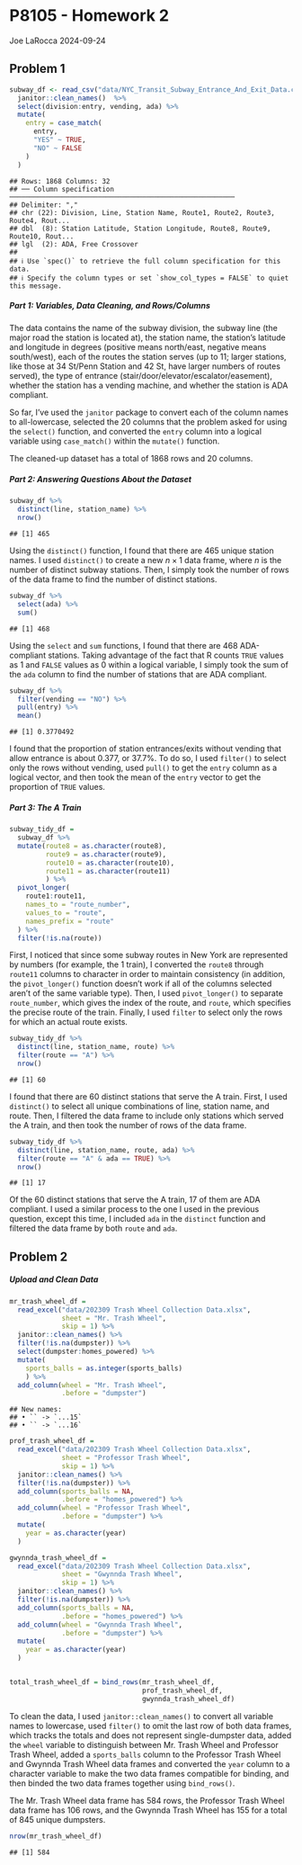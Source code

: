 P8105 - Homework 2
================
Joe LaRocca
2024-09-24

## Problem 1

``` r
subway_df <- read_csv("data/NYC_Transit_Subway_Entrance_And_Exit_Data.csv") %>%
  janitor::clean_names()  %>%
  select(division:entry, vending, ada) %>%
  mutate(
    entry = case_match(
      entry,
      "YES" ~ TRUE,
      "NO" ~ FALSE
    )
  )
```

    ## Rows: 1868 Columns: 32
    ## ── Column specification ────────────────────────────────────────────────────────
    ## Delimiter: ","
    ## chr (22): Division, Line, Station Name, Route1, Route2, Route3, Route4, Rout...
    ## dbl  (8): Station Latitude, Station Longitude, Route8, Route9, Route10, Rout...
    ## lgl  (2): ADA, Free Crossover
    ## 
    ## ℹ Use `spec()` to retrieve the full column specification for this data.
    ## ℹ Specify the column types or set `show_col_types = FALSE` to quiet this message.

##### Part 1: Variables, Data Cleaning, and Rows/Columns

The data contains the name of the subway division, the subway line (the
major road the station is located at), the station name, the station’s
latitude and longitude in degrees (positive means north/east, negative
means south/west), each of the routes the station serves (up to 11;
larger stations, like those at 34 St/Penn Station and 42 St, have larger
numbers of routes served), the type of entrance
(stair/door/elevator/escalator/easement), whether the station has a
vending machine, and whether the station is ADA compliant.

So far, I’ve used the `janitor` package to convert each of the column
names to all-lowercase, selected the 20 columns that the problem asked
for using the `select()` function, and converted the `entry` column into
a logical variable using `case_match()` within the `mutate()` function.

The cleaned-up dataset has a total of 1868 rows and 20 columns.

##### Part 2: Answering Questions About the Dataset

``` r
subway_df %>%
  distinct(line, station_name) %>%
  nrow()
```

    ## [1] 465

Using the `distinct()` function, I found that there are 465 unique
station names. I used `distinct()` to create a new $n \times 1$ data
frame, where $n$ is the number of distinct subway stations. Then, I
simply took the number of rows of the data frame to find the number of
distinct stations.

``` r
subway_df %>%
  select(ada) %>%
  sum()
```

    ## [1] 468

Using the `select` and `sum` functions, I found that there are 468
ADA-compliant stations. Taking advantage of the fact that R counts
`TRUE` values as 1 and `FALSE` values as 0 within a logical variable, I
simply took the sum of the `ada` column to find the number of stations
that are ADA compliant.

``` r
subway_df %>%
  filter(vending == "NO") %>%
  pull(entry) %>%
  mean()
```

    ## [1] 0.3770492

I found that the proportion of station entrances/exits without vending
that allow entrance is about 0.377, or 37.7%. To do so, I used
`filter()` to select only the rows without vending, used `pull()` to get
the `entry` column as a logical vector, and then took the mean of the
`entry` vector to get the proportion of `TRUE` values.

##### Part 3: The A Train

``` r
subway_tidy_df =
  subway_df %>%
  mutate(route8 = as.character(route8),
         route9 = as.character(route9),
         route10 = as.character(route10),
         route11 = as.character(route11)
         ) %>%
  pivot_longer(
    route1:route11,
    names_to = "route_number",
    values_to = "route",
    names_prefix = "route"
  ) %>%
  filter(!is.na(route))
```

First, I noticed that since some subway routes in New York are
represented by numbers (for example, the 1 train), I converted the
`route8` through `route11` columns to character in order to maintain
consistency (in addition, the `pivot_longer()` function doesn’t work if
all of the columns selected aren’t of the same variable type). Then, I
used `pivot_longer()` to separate `route_number`, which gives the index
of the route, and `route`, which specifies the precise route of the
train. Finally, I used `filter` to select only the rows for which an
actual route exists.

``` r
subway_tidy_df %>%
  distinct(line, station_name, route) %>%
  filter(route == "A") %>%
  nrow()
```

    ## [1] 60

I found that there are 60 distinct stations that serve the A train.
First, I used `distinct()` to select all unique combinations of line,
station name, and route. Then, I filtered the data frame to include only
stations which served the A train, and then took the number of rows of
the data frame.

``` r
subway_tidy_df %>%
  distinct(line, station_name, route, ada) %>%
  filter(route == "A" & ada == TRUE) %>%
  nrow()
```

    ## [1] 17

Of the 60 distinct stations that serve the A train, 17 of them are ADA
compliant. I used a similar process to the one I used in the previous
question, except this time, I included `ada` in the `distinct` function
and filtered the data frame by both `route` and `ada`.

## Problem 2

##### Upload and Clean Data

``` r
mr_trash_wheel_df = 
  read_excel("data/202309 Trash Wheel Collection Data.xlsx", 
             sheet = "Mr. Trash Wheel",
             skip = 1) %>%
  janitor::clean_names() %>%
  filter(!is.na(dumpster)) %>%
  select(dumpster:homes_powered) %>%
  mutate(
    sports_balls = as.integer(sports_balls)
    ) %>%
  add_column(wheel = "Mr. Trash Wheel",
             .before = "dumpster") 
```

    ## New names:
    ## • `` -> `...15`
    ## • `` -> `...16`

``` r
prof_trash_wheel_df = 
  read_excel("data/202309 Trash Wheel Collection Data.xlsx", 
             sheet = "Professor Trash Wheel",
             skip = 1) %>%
  janitor::clean_names() %>%
  filter(!is.na(dumpster)) %>%
  add_column(sports_balls = NA, 
             .before = "homes_powered") %>%
  add_column(wheel = "Professor Trash Wheel",
             .before = "dumpster") %>%
  mutate(
    year = as.character(year)
  )

gwynnda_trash_wheel_df = 
  read_excel("data/202309 Trash Wheel Collection Data.xlsx", 
             sheet = "Gwynnda Trash Wheel",
             skip = 1) %>%
  janitor::clean_names() %>%
  filter(!is.na(dumpster)) %>%
  add_column(sports_balls = NA, 
             .before = "homes_powered") %>%
  add_column(wheel = "Gwynnda Trash Wheel",
             .before = "dumpster") %>%
  mutate(
    year = as.character(year)
  )


total_trash_wheel_df = bind_rows(mr_trash_wheel_df, 
                                 prof_trash_wheel_df,
                                 gwynnda_trash_wheel_df)
```

To clean the data, I used `janitor::clean_names()` to convert all
variable names to lowercase, used `filter()` to omit the last row of
both data frames, which tracks the totals and does not represent
single-dumpster data, added the `wheel` variable to distinguish between
Mr. Trash Wheel and Professor Trash Wheel, added a `sports_balls` column
to the Professor Trash Wheel and Gwynnda Trash Wheel data frames and
converted the `year` column to a character variable to make the two data
frames compatible for binding, and then binded the two data frames
together using `bind_rows()`.

The Mr. Trash Wheel data frame has 584 rows, the Professor Trash Wheel
data frame has 106 rows, and the Gwynnda Trash Wheel has 155 for a total
of 845 unique dumpsters.

``` r
nrow(mr_trash_wheel_df)
```

    ## [1] 584

